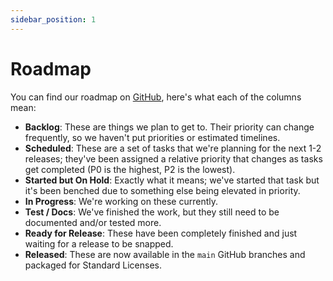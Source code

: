 ```yaml
---
sidebar_position: 1
---
```


# Roadmap

You can find our roadmap on [GitHub](https://github.com/orgs/RedwoodMMO/projects/1/views/1), here's what each of the columns mean:

- **Backlog**: These are things we plan to get to. Their priority can change frequently, so we haven't put priorities or estimated timelines.
- **Scheduled**: These are a set of tasks that we're planning for the next 1-2 releases; they've been assigned a relative priority that changes as tasks get completed (P0 is the highest, P2 is the lowest).
- **Started but On Hold**: Exactly what it means; we've started that task but it's been benched due to something else being elevated in priority.
- **In Progress**: We're working on these currently.
- **Test / Docs**: We've finished the work, but they still need to be documented and/or tested more.
- **Ready for Release**: These have been completely finished and just waiting for a release to be snapped.
- **Released**: These are now available in the `main` GitHub branches and packaged for Standard Licenses.
